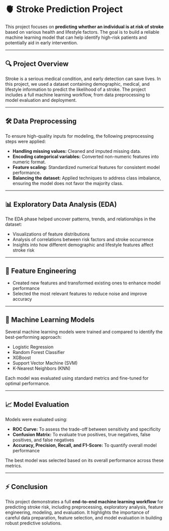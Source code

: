 # 🫀 Stroke Prediction Project

This project focuses on **predicting whether an individual is at risk of stroke** based on various health and lifestyle factors. The goal is to build a reliable machine learning model that can help identify high-risk patients and potentially aid in early intervention.

---

## 🔍 Project Overview

Stroke is a serious medical condition, and early detection can save lives. In this project, we used a dataset containing demographic, medical, and lifestyle information to predict the likelihood of a stroke. The project includes a full machine learning workflow, from data preprocessing to model evaluation and deployment.

---

## 🛠️ Data Preprocessing

To ensure high-quality inputs for modeling, the following preprocessing steps were applied:  

- **Handling missing values:** Cleaned and imputed missing data.  
- **Encoding categorical variables:** Converted non-numeric features into numeric format.  
- **Feature scaling:** Standardized numerical features for consistent model performance.  
- **Balancing the dataset:** Applied techniques to address class imbalance, ensuring the model does not favor the majority class.  

---

## 📊 Exploratory Data Analysis (EDA)

The EDA phase helped uncover patterns, trends, and relationships in the dataset:  

- Visualizations of feature distributions  
- Analysis of correlations between risk factors and stroke occurrence  
- Insights into how different demographic and lifestyle features affect stroke risk  

---

## 🧩 Feature Engineering

- Created new features and transformed existing ones to enhance model performance  
- Selected the most relevant features to reduce noise and improve accuracy  

---

## 🤖 Machine Learning Models

Several machine learning models were trained and compared to identify the best-performing approach:  

- Logistic Regression  
- Random Forest Classifier  
- XGBoost  
- Support Vector Machine (SVM)  
- K-Nearest Neighbors (KNN)  

Each model was evaluated using standard metrics and fine-tuned for optimal performance.

---

## 📈 Model Evaluation

Models were evaluated using:  

- **ROC Curve:** To assess the trade-off between sensitivity and specificity  
- **Confusion Matrix:** To evaluate true positives, true negatives, false positives, and false negatives  
- **Accuracy, Precision, Recall, and F1-Score:** To quantify overall model performance  

The best model was selected based on its overall performance across these metrics.

---

## ⚡ Conclusion

This project demonstrates a full **end-to-end machine learning workflow** for predicting stroke risk, including preprocessing, exploratory analysis, feature engineering, modeling, and evaluation. It highlights the importance of careful data preparation, feature selection, and model evaluation in building robust predictive solutions.

